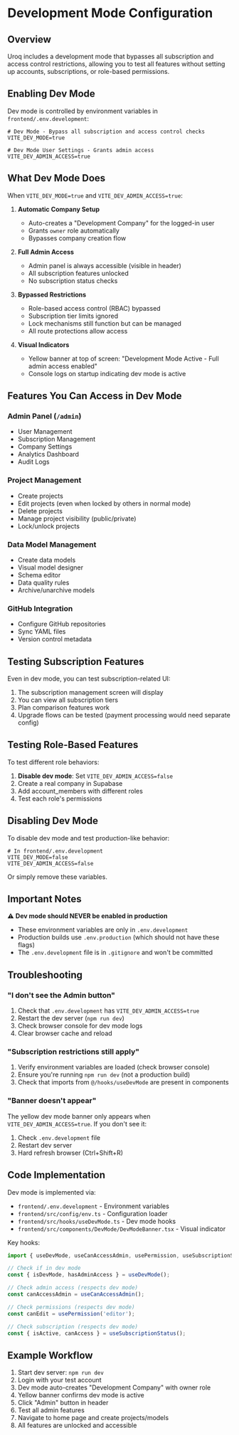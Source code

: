 # Development Mode Configuration

## Overview

Uroq includes a development mode that bypasses all subscription and access control restrictions, allowing you to test all features without setting up accounts, subscriptions, or role-based permissions.

## Enabling Dev Mode

Dev mode is controlled by environment variables in `frontend/.env.development`:

```env
# Dev Mode - Bypass all subscription and access control checks
VITE_DEV_MODE=true

# Dev Mode User Settings - Grants admin access
VITE_DEV_ADMIN_ACCESS=true
```

## What Dev Mode Does

When `VITE_DEV_MODE=true` and `VITE_DEV_ADMIN_ACCESS=true`:

1. **Automatic Company Setup**
   - Auto-creates a "Development Company" for the logged-in user
   - Grants `owner` role automatically
   - Bypasses company creation flow

2. **Full Admin Access**
   - Admin panel is always accessible (visible in header)
   - All subscription features unlocked
   - No subscription status checks

3. **Bypassed Restrictions**
   - Role-based access control (RBAC) bypassed
   - Subscription tier limits ignored
   - Lock mechanisms still function but can be managed
   - All route protections allow access

4. **Visual Indicators**
   - Yellow banner at top of screen: "Development Mode Active - Full admin access enabled"
   - Console logs on startup indicating dev mode is active

## Features You Can Access in Dev Mode

### Admin Panel (`/admin`)
- User Management
- Subscription Management
- Company Settings
- Analytics Dashboard
- Audit Logs

### Project Management
- Create projects
- Edit projects (even when locked by others in normal mode)
- Delete projects
- Manage project visibility (public/private)
- Lock/unlock projects

### Data Model Management
- Create data models
- Visual model designer
- Schema editor
- Data quality rules
- Archive/unarchive models

### GitHub Integration
- Configure GitHub repositories
- Sync YAML files
- Version control metadata

## Testing Subscription Features

Even in dev mode, you can test subscription-related UI:

1. The subscription management screen will display
2. You can view all subscription tiers
3. Plan comparison features work
4. Upgrade flows can be tested (payment processing would need separate config)

## Testing Role-Based Features

To test different role behaviors:

1. **Disable dev mode**: Set `VITE_DEV_ADMIN_ACCESS=false`
2. Create a real company in Supabase
3. Add account_members with different roles
4. Test each role's permissions

## Disabling Dev Mode

To disable dev mode and test production-like behavior:

```env
# In frontend/.env.development
VITE_DEV_MODE=false
VITE_DEV_ADMIN_ACCESS=false
```

Or simply remove these variables.

## Important Notes

⚠️ **Dev mode should NEVER be enabled in production**

- These environment variables are only in `.env.development`
- Production builds use `.env.production` (which should not have these flags)
- The `.env.development` file is in `.gitignore` and won't be committed

## Troubleshooting

### "I don't see the Admin button"

1. Check that `.env.development` has `VITE_DEV_ADMIN_ACCESS=true`
2. Restart the dev server (`npm run dev`)
3. Check browser console for dev mode logs
4. Clear browser cache and reload

### "Subscription restrictions still apply"

1. Verify environment variables are loaded (check browser console)
2. Ensure you're running `npm run dev` (not a production build)
3. Check that imports from `@/hooks/useDevMode` are present in components

### "Banner doesn't appear"

The yellow dev mode banner only appears when `VITE_DEV_ADMIN_ACCESS=true`. If you don't see it:

1. Check `.env.development` file
2. Restart dev server
3. Hard refresh browser (Ctrl+Shift+R)

## Code Implementation

Dev mode is implemented via:

- `frontend/.env.development` - Environment variables
- `frontend/src/config/env.ts` - Configuration loader
- `frontend/src/hooks/useDevMode.ts` - Dev mode hooks
- `frontend/src/components/DevMode/DevModeBanner.tsx` - Visual indicator

Key hooks:

```typescript
import { useDevMode, useCanAccessAdmin, usePermission, useSubscriptionStatus } from '@/hooks/useDevMode';

// Check if in dev mode
const { isDevMode, hasAdminAccess } = useDevMode();

// Check admin access (respects dev mode)
const canAccessAdmin = useCanAccessAdmin();

// Check permissions (respects dev mode)
const canEdit = usePermission('editor');

// Check subscription (respects dev mode)
const { isActive, canAccess } = useSubscriptionStatus();
```

## Example Workflow

1. Start dev server: `npm run dev`
2. Login with your test account
3. Dev mode auto-creates "Development Company" with owner role
4. Yellow banner confirms dev mode is active
5. Click "Admin" button in header
6. Test all admin features
7. Navigate to home page and create projects/models
8. All features are unlocked and accessible
